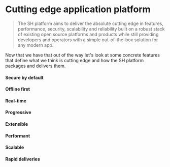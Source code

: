 # Cutting edge application platform

> The SH platform aims to deliver the absolute cutting edge in features, performance, security, scalability and reliability built on a robust stack of existing open source platforms and products while still providing developers and operators with a simple out-of-the-box solution for any modern app.

Now that we have that out of the way let's look at some concrete features that define what we think is cutting edge and how the SH platform packages and delivers them.

#### Secure by default

#### Offline first

#### Real-time

#### Progressive

#### Extensible

#### Performant

#### Scalable

#### Rapid deliveries




